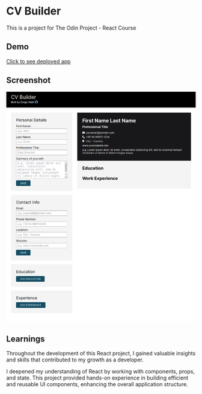 # CV Builder

This is a project for The Odin Project - React Course

## Demo

<a href="https://celadon-quokka-982195.netlify.app/" target="_blank">Click to see deployed app</a>

## Screenshot

![App Screenshot](screenshot/screenshot.png)

## Learnings

Throughout the development of this React project, I gained valuable insights and skills that contributed to my growth as a developer.

I deepened my understanding of React by working with components, props, and state. This project provided hands-on experience in building efficient and reusable UI components, enhancing the overall application structure.
